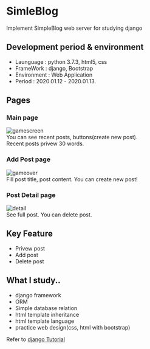 # SimleBlog
Implement SimpleBlog web server for studying django

## Development period & environment  
* Launguage : python 3.7.3, html5, css
* FrameWork : django, Bootstrap
* Environment : Web Application 
* Period : 2020.01.12 - 2020.01.13.  

## Pages
### Main page
![gamescreen](https://github.com/estela19/SimlpeBlog/blob/master/simpleblog/Resource/PostList.PNG)  
You can see recent posts, buttons(create new post).  
Recent posts privew 30 words.

### Add Post page
![gameover](https://github.com/estela19/SimlpeBlog/blob/master/simpleblog/Resource/PostAdd.PNG)  
Fill post title, post content. You can create new post!

### Post Detail page
![detail](https://github.com/estela19/SimlpeBlog/blob/master/simpleblog/Resource/PostDetail.PNG)  
See full post. You can delete post.

## Key Feature
* Privew post
* Add post
* Delete post

## What I study..
* django framework
* ORM
* Simple database relation
* html template inheritance
* html template language
* practice web design(css, html with bootstrap)
  


Refer to [django Tutorial](https://nachwon.github.io/django-1-setting/)
